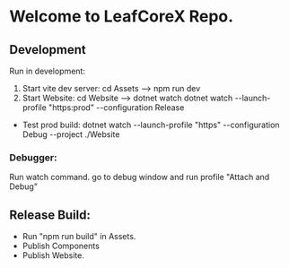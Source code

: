 # Welcome to LeafCoreX Repo.

## Development

Run in development:

1. Start vite dev server: cd Assets --> npm run dev
2. Start Website: cd Website --> dotnet watch
   dotnet watch --launch-profile "https:prod" --configuration Release

- Test prod build: dotnet watch --launch-profile "https" --configuration Debug --project ./Website

### Debugger:

Run watch command.
go to debug window and run profile "Attach and Debug"

## Release Build:

- Run "npm run build" in Assets.
- Publish Components
- Publish Website.
